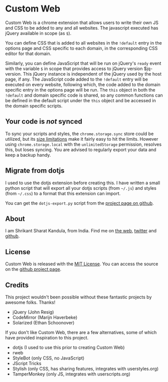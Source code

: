 # Custom Web

Custom Web is a chrome extension that allows users to write their own JS and CSS
to be added to any and all websites. The javascript executed has jQuery
available in scope (as `$`).

You can define CSS that is added to all websites in the `!default` entry in the
options page and CSS specific to each domain, in the corresponding CSS editor
for that domain.

Similarly, you can define JavaScript that will be run on jQuery's `ready` event
with the variable `$` in scope that provides access to jQuery version
$jq-version.  This jQuery instance is independent of the jQuery used by the host
page, if any.  The JavaScript code added to the `!default` entry will be
executed on every website, following which, the code added to the domain
specific entry in the options page will be run. The `this` object in both the
`!default` and domain specific code is shared, so any common functions can be
defined in the default script under the `this` object and be accessed in the
domain specific scripts.

## Your code is *not* synced

To sync your scripts and styles, the `chrome.storage.sync` store could be
utilized, but its [size
limitations](http://developer.chrome.com/extensions/storage.html#property-sync)
make it fairly easy to hit the limits.  However using `chrome.storage.local`
with the `unlimitedStorage` permission, resolves this, but loses syncing. You
are advised to regularly export your data and keep a backup handy.

## Migrate from dotjs

I used to use the dotjs extension before creating this. I have written a small
python script that will export all your dotjs scripts (from `~/.js`) and styles
(from `~/.css`) to a format that this extension can import.

You can get the `dotjs-export.py` script from the [project page on
github](https://raw2.github.com/sharat87/custom-web/master/dotjs-export.py).

## About

I am Shrikant Sharat Kandula, from India. Find me on [the web](http://sharats.me),
[twitter](https://twitter.com/sharat87) and [github](gh).

## License

Custom Web is released with the [MIT License](http://mitl.sharats.me). You can
access the source on the [github project
page](https://github.com/sharat87/custom-web).

## Credits

This project wouldn't been possible without these fantastic projects by awesome
folks. Thanks!

- jQuery (John Resig)
- CodeMirror (Marijn Haverbeke)
- Solarized (Ethan Schoonover)

If you don't like Custom Web, there are a few alternatives, some of which have
provided inspiration to this project.

- dotjs (I used to use this prior to creating Custom Web)
- rweb
- StyleBot (only CSS, no JavaScript)
- JScript Tricks
- Stylish (only CSS, has sharing features, integrates with userstyles.org)
- TamperMonkey (only JS, integrates with userscripts.org)

[gh]: https://github.com/sharat87
